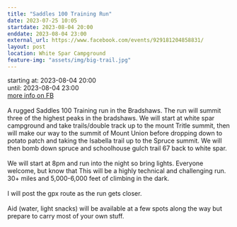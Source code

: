 ```yaml
---
title: "Saddles 100 Training Run"
date: 2023-07-25 10:05
startdate: 2023-08-04 20:00
enddate: 2023-08-04 23:00
external_url: https://www.facebook.com/events/929181204858831/
layout: post
location: White Spar Campground
feature-img: "assets/img/big-trail.jpg"
---
```


starting at: 2023-08-04 20:00<br>until: 2023-08-04 23:00<br><a href="https://www.facebook.com/events/929181204858831/">more info on FB</a><br><br>A rugged Saddles 100 Training run in the  Bradshaws. The run will summit three of the highest peaks in the bradshaws. We will start at white spar campground and take trails/double track up to the mount Tritle summit, then will make our way to the summit of Mount Union before dropping down to potato patch and taking the Isabella trail up to the Spruce summit. We will then bomb down spruce and schoolhouse gulch trail 67 back to white spar.<br>
  <br>
  We will start at 8pm and run into the night so bring lights. Everyone welcome, but know that This will be a highly technical and challenging run. 30+ miles and 5,000-6,000 feet of climbing in the dark.<br>
  <br>
  I will post the gpx route as the run gets closer.<br>
  <br>
  Aid (water, light snacks) will be available at a few spots along the way but prepare to carry most of your own stuff.<br>
  <br>
  
